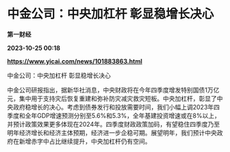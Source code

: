 # 中金公司：中央加杠杆 彰显稳增长决心
**第一财经**

**2023-10-25 00:18**

**https://www.yicai.com/news/101883863.html**

中金公司：中央加杠杆 彰显稳增长决心

中金公司研报指出，据新华社消息，中央财政将在今年四季度增发特别国债1万亿元，集中用于支持灾后恢复重建和弥补防灾减灾救灾短板。中央加杠杆，彰显了中央政府稳增长的决心。考虑到债券发行和投放需要时间，我们小幅上调2023年四季度和全年GDP增速预测分别至5.6%和5.3%，全年基建投资增速或在8%以上，并预计政策效果更多体现在2024年。四季度财政政策加码，有望稳住四季度乃至明年经济增长和经济主体预期，经济进一步企稳可期。展望明年，我们预计中央政府在新增赤字中占比继续提升，中央加杠杆仍有空间。